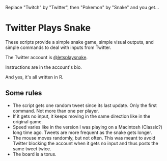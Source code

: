 Replace "Twitch" by "Twitter", then "Pokemon" by "Snake" and you get…
# Twitter Plays Snake
These scripts provide a simple snake game, simple visual outputs, and simple commands to deal with inputs from Twitter.

The Twitter account is [@letsplaysnake](http://twitter.com/letsplaysnake).

Instructions are in the account's bio.

And yes, it's all written in R. 

## Some rules

* The script gets one random tweet since its last update. Only the first command. Not more than one per player.
* If it gets no input, it keeps moving in the same direction like in the original game.
* Speed varies like in the version I was playing on a Macintosh (Classic?) long time ago. Tweets are more frequent as the snake gets longer.
* The mouse moves randomly, but not often. This was meant to avoid Twitter blocking the account when it gets no input and thus posts the same tweet twice.
* The board is a torus.
